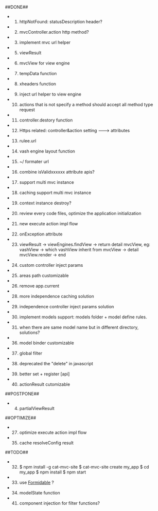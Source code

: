 ##DONE##
+ 1. httpNotFound: statusDescription header?
+ 2. mvcController.action http method?
+ 3. implement mvc url helper
+ 5. viewResult
+ 6. mvcView for view engine
+ 7. tempData function
+ 8. xheaders function
+ 9. inject url helper to view engine
+ 10. actions that is not specify a method should accept all method type request
+ 11. controller.destory function
+ 12. Https related: controller&action setting ---> attributes
+ 13. rulee.url
+ 14. vash engine layout function
+ 15. ~/ formater url
+ 16. combine isValidxxxxxx attribute apis?
+ 17. support multi mvc instance
+ 18. caching support multi mvc instance
+ 19. context instance destroy?
+ 20. review every code files, optimize the application initialization
+ 21. new execute action impl flow
+ 22. onException attribute
+ 23. viewResult -> viewEngines.findView -> return detail mvcView, eg: vashView -> which vashView inherit from mvcView -> detail mvcView.render -> end
+ 24. custom controller inject params
+ 25. areas path customizable
+ 26. remove app.current
+ 28. more independence caching solution
+ 29. independence controller inject params solution
+ 30. implement models support: models folder + model define rules.
+ 31. when there are same model name but in different directory, solutions?
+ 36. model binder customizable
+ 37. global filter
+ 38. deprecated the "delete" in javascript
+ 39. better set + register [api]
+ 40. actionResult cutomizable

##POSTPONE##
+ 4. partialViewResult

##OPTIMIZE##
+ 27. optimize execute action impl flow
+ 35. cache resolveConfig result

##TODO##
+ 32. $ npm install -g cat-mvc-site   $ cat-mvc-site create my_app   $ cd my_app $ npm install   $ npm start
+ 33. use [Formidable](https://github.com/felixge/node-formidable) ?
+ 34. modelState function
+ 41. component injection for filter functions?
